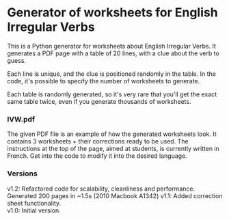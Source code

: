# Generator of worksheets for English Irregular Verbs

This is a Python generator for worksheets about English Irregular Verbs.
It generates a PDF page with a table of 20 lines, with a clue about the verb to guess.

Each line is unique, and the clue is positioned randomly in the table.
In the code, it's possible to specify the number of worksheets to generate.

Each table is randomly generated, so it's very rare that you'll get the exact same table twice, even if you generate thousands of worksheets.

### IVW.pdf

The given PDF file is an example of how the generated worksheets look.
It contains 3 worksheets + their corrections ready to be used.
The instructions at the top of the page, aimed at students, is currently written in French. Get into the code to modify it into the desired language.

### Versions

v1.2: Refactored code for scalability, cleanliness and performance. Generated 200 pages in ~1.5s (2010 Macbook A1342)
v1.1: Added correction sheet functionality.  
v1.0: Initial version.
